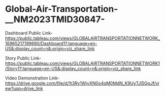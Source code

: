 # Global-Air-Transportation-__NM2023TMID30847-


Dashboard Public Link- https://public.tableau.com/views/GLOBALAIRTRANSPORTATIONNETWORK_16965217199680/Dashboard1?:language=en-US&:display_count=n&:origin=viz_share_link

Story Public Link- https://public.tableau.com/views/GLOBALAIRTRANSPORTATIONNETWORK1/Story1?:language=en-US&:display_count=n&:origin=viz_share_link

Video Demonstration Link- https://drive.google.com/file/d/1t3Ry1WiyXN0o4qM0MdN_K9UyTJl5GpJf/view?usp=drive_link
